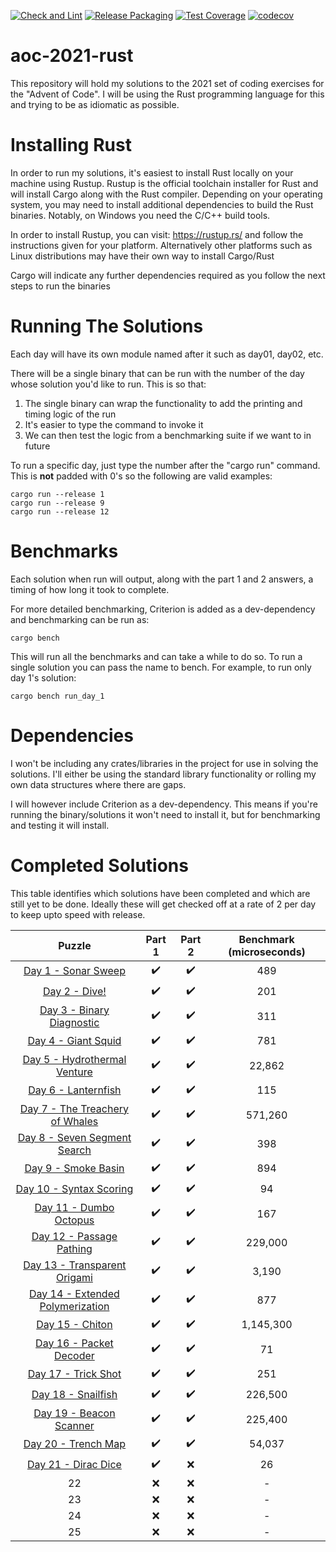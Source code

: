 [![Check and Lint](https://github.com/ForgottenMaster/aoc-2021/actions/workflows/check-and-lint.yaml/badge.svg)](https://github.com/ForgottenMaster/aoc-2021/actions/workflows/check-and-lint.yaml)
[![Release Packaging](https://github.com/ForgottenMaster/aoc-2021/actions/workflows/release-packaging.yaml/badge.svg)](https://github.com/ForgottenMaster/aoc-2021/actions/workflows/release-packaging.yaml)
[![Test Coverage](https://github.com/ForgottenMaster/aoc-2021/actions/workflows/test-coverage.yaml/badge.svg)](https://github.com/ForgottenMaster/aoc-2021/actions/workflows/test-coverage.yaml)
[![codecov](https://codecov.io/gh/ForgottenMaster/aoc-2021/branch/main/graph/badge.svg?token=9PWKPRF1UW)](https://codecov.io/gh/ForgottenMaster/aoc-2021)

# aoc-2021-rust
This repository will hold my solutions to the 2021 set of coding exercises for the "Advent of Code". I will be using the Rust programming language for this and trying to be as idiomatic as possible.

# Installing Rust #
In order to run my solutions, it's easiest to install Rust locally on your machine using Rustup. Rustup is the official toolchain installer for Rust and will install Cargo along with the Rust compiler. Depending on your operating system, you may need to install additional dependencies to build the Rust binaries. Notably, on Windows you need the C/C++ build tools.

In order to install Rustup, you can visit: https://rustup.rs/ and follow the instructions given for your platform. Alternatively other platforms such as Linux distributions may have their own way to install Cargo/Rust

Cargo will indicate any further dependencies required as you follow the next steps to run the binaries

# Running The Solutions #
Each day will have its own module named after it such as day01, day02, etc.

There will be a single binary that can be run with the number of the day whose solution you'd like to run. This is so that:

1. The single binary can wrap the functionality to add the printing and timing logic of the run
2. It's easier to type the command to invoke it
3. We can then test the logic from a benchmarking suite if we want to in future

To run a specific day, just type the number after the "cargo run" command. This is **not** padded with 0's so the following are valid examples:

```
cargo run --release 1
cargo run --release 9
cargo run --release 12
```

# Benchmarks #
Each solution when run will output, along with the part 1 and 2 answers, a timing of how long it took to complete.

For more detailed benchmarking, Criterion is added as a dev-dependency and benchmarking can be run as:

```
cargo bench
```

This will run all the benchmarks and can take a while to do so. To run a single solution you can pass the name to bench. For example, to run only day 1's solution:

```
cargo bench run_day_1
```

# Dependencies #
I won't be including any crates/libraries in the project for use in solving the solutions. I'll either be using the standard library functionality or rolling my own data structures where there are gaps.

I will however include Criterion as a dev-dependency. This means if you're running the binary/solutions it won't need to install it, but for benchmarking and testing it will install.

# Completed Solutions #
This table identifies which solutions have been completed and which are still yet to be done. Ideally these will get checked off at a rate of 2 per day to keep upto speed with release.

|Puzzle|Part 1|Part 2|Benchmark (microseconds)|
|:-:|:-:|:-:|:-:|
|[Day 1 - Sonar Sweep](https://adventofcode.com/2021/day/1)|:heavy_check_mark:|:heavy_check_mark:|489|
|[Day 2 - Dive!](https://adventofcode.com/2021/day/2)|:heavy_check_mark:|:heavy_check_mark:|201|
|[Day 3 - Binary Diagnostic](https://adventofcode.com/2021/day/3)|:heavy_check_mark:|:heavy_check_mark:|311|
|[Day 4 - Giant Squid](https://adventofcode.com/2021/day/4)|:heavy_check_mark:|:heavy_check_mark:|781|
|[Day 5 - Hydrothermal Venture](https://adventofcode.com/2021/day/5)|:heavy_check_mark:|:heavy_check_mark:|22,862|
|[Day 6 - Lanternfish](https://adventofcode.com/2021/day/6)|:heavy_check_mark:|:heavy_check_mark:|115|
|[Day 7 - The Treachery of Whales](https://adventofcode.com/2021/day/7)|:heavy_check_mark:|:heavy_check_mark:|571,260|
|[Day 8 - Seven Segment Search](https://adventofcode.com/2021/day/8)|:heavy_check_mark:|:heavy_check_mark:|398|
|[Day 9 - Smoke Basin](https://adventofcode.com/2021/day/9)|:heavy_check_mark:|:heavy_check_mark:|894|
|[Day 10 - Syntax Scoring](https://adventofcode.com/2021/day/10)|:heavy_check_mark:|:heavy_check_mark:|94|
|[Day 11 - Dumbo Octopus](https://adventofcode.com/2021/day/11)|:heavy_check_mark:|:heavy_check_mark:|167|
|[Day 12 - Passage Pathing](https://adventofcode.com/2021/day/12)|:heavy_check_mark:|:heavy_check_mark:|229,000|
|[Day 13 - Transparent Origami](https://adventofcode.com/2021/day/13)|:heavy_check_mark:|:heavy_check_mark:|3,190|
|[Day 14 - Extended Polymerization](https://adventofcode.com/2021/day/14)|:heavy_check_mark:|:heavy_check_mark:|877|
|[Day 15 - Chiton](https://adventofcode.com/2021/day/15)|:heavy_check_mark:|:heavy_check_mark:|1,145,300|
|[Day 16 - Packet Decoder](https://adventofcode.com/2021/day/16)|:heavy_check_mark:|:heavy_check_mark:|71|
|[Day 17 - Trick Shot](https://adventofcode.com/2021/day/17)|:heavy_check_mark:|:heavy_check_mark:|251|
|[Day 18 - Snailfish](https://adventofcode.com/2021/day/18)|:heavy_check_mark:|:heavy_check_mark:|226,500|
|[Day 19 - Beacon Scanner](https://adventofcode.com/2021/day/19)|:heavy_check_mark:|:heavy_check_mark:|225,400|
|[Day 20 - Trench Map](https://adventofcode.com/2021/day/20)|:heavy_check_mark:|:heavy_check_mark:|54,037|
|[Day 21 - Dirac Dice](https://adventofcode.com/2021/day/21)|:heavy_check_mark:|:x:|26|
|22|:x:|:x:|-|
|23|:x:|:x:|-|
|24|:x:|:x:|-|
|25|:x:|:x:|-|
